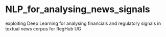 # NLP_for_analysing_news_signals
exploiting Deep Learning for analysing financials and regulatory signals in textual news corpus for RegHub UG

